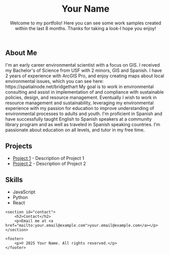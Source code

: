 
<!DOCTYPE html>
<html lang="en">
<head>
    <meta charset="UTF-8">
    <meta name="viewport" content="width=device-width, initial-scale=1.0">
    <title>Your Name - Portfolio</title>
    <link rel="stylesheet" href="style.css">
</head>
<body>
    <header>
        <h1>Your Name</h1>
        <p>Welcome to my portfolio! Here you can see some work samples created within the last 8 months. Thanks for taking a look-I hope you enjoy! </p>
    </header>
    <section id="about">
        <h2>About Me</h2>
        <p>I'm an early career environmental scientist with a focus on GIS. I received my Bachelor's of Science from USF with 2 minors, GIS and Spanish. I have 2 years of experience with ArcGIS Pro, and enjoy creating maps about local environmental issues, which you can see here: https://spatialnode.net/bridgethart My goal is to work in environmental consulting and assist in implementation of and compliance with sustainable policies, design, and resource management. Eventually I wish to work in resource management and sustainability, leveraging my environmental experience with my passion for education to improve understanding of environmental processes to adults and youth. I'm proficient in Spanish and have successfully taught English to Spanish speakers at a community library program and as well as traveled in Spanish speaking countries. I'm passionate about education on all levels, and tutor in my free time.</p>
    </section>
    <section id="projects">
        <h2>Projects</h2>
        <ul>
            <li><a href="https://github.com/yourusername/project1">Project 1</a> - Description of Project 1</li>
            <li><a href="https://github.com/yourusername/project2">Project 2</a> - Description of Project 2</li>
            <!-- Add more projects here -->
        </ul>
    </section>
    <section id="skills">
        <h2>Skills</h2>
        <ul>
            <li>JavaScript</li>
            <li>Python</li>
            <li>React</li>
            <!-- Add more skills -->
        </ul>
    </section>

    <section id="contact">
        <h2>Contact</h2>
        <p>Email me at <a href="mailto:your.email@example.com">your.email@example.com</a></p>
    </section>

    <footer>
        <p>© 2025 Your Name. All rights reserved.</p>
    </footer>
</body>
</html>
